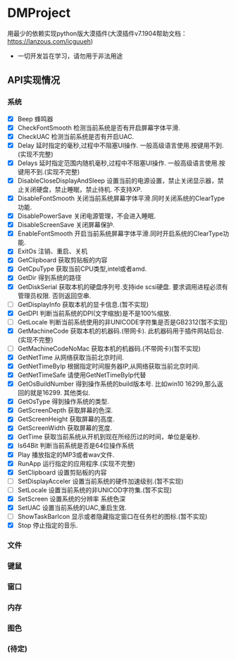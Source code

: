# DMProject
用最少的依赖实现python版大漠插件(大漠插件v7.1904帮助文档：https://lanzous.com/icguueh)
* 一切开发旨在学习，请勿用于非法用途
## API实现情况
### 系统
* [x] Beep 蜂鸣器
* [x] CheckFontSmooth 检测当前系统是否有开启屏幕字体平滑.  
* [x] CheckUAC 检测当前系统是否有开启UAC.
* [x] Delay 延时指定的毫秒,过程中不阻塞UI操作. 一般高级语言使用.按键用不到.(实现不完整)
* [x] Delays 延时指定范围内随机毫秒,过程中不阻塞UI操作. 一般高级语言使用.按键用不到.(实现不完整)
* [x] DisableCloseDisplayAndSleep 设置当前的电源设置，禁止关闭显示器，禁止关闭硬盘，禁止睡眠，禁止待机. 不支持XP.
* [x] DisableFontSmooth 关闭当前系统屏幕字体平滑.同时关闭系统的ClearType功能.
* [x] DisablePowerSave 关闭电源管理，不会进入睡眠.
* [x] DisableScreenSave 关闭屏幕保护.
* [x] EnableFontSmooth 开启当前系统屏幕字体平滑.同时开启系统的ClearType功能.
* [x] ExitOs 注销、重启、关机 
* [x] GetClipboard 获取剪贴板的内容
* [x] GetCpuType 获取当前CPU类型,intel或者amd.
* [x] GetDir 得到系统的路径
* [x] GetDiskSerial 获取本机的硬盘序列号.支持ide scsi硬盘. 要求调用进程必须有管理员权限. 否则返回空串.
* [ ] GetDisplayInfo 获取本机的显卡信息.(暂不实现)
* [x] GetDPI 判断当前系统的DPI(文字缩放)是不是100%缩放.
* [ ] GetLocale 判断当前系统使用的非UNICODE字符集是否是GB2312(暂不实现)
* [x] GetMachineCode 获取本机的机器码.(带网卡). 此机器码用于插件网站后台. (实现不完整)
* [ ] GetMachineCodeNoMac 获取本机的机器码.(不带网卡)(暂不实现)
* [x] GetNetTime 从网络获取当前北京时间.
* [x] GetNetTimeByIp 根据指定时间服务器IP,从网络获取当前北京时间.
* [x] GetNetTimeSafe 请使用GetNetTimeByIp代替
* [x] GetOsBuildNumber 得到操作系统的build版本号.  比如win10 16299,那么返回的就是16299. 其他类似.
* [x] GetOsType 得到操作系统的类型.
* [x] GetScreenDepth 获取屏幕的色深.
* [x] GetScreenHeight 获取屏幕的高度. 
* [x] GetScreenWidth 获取屏幕的宽度. 
* [x] GetTime 获取当前系统从开机到现在所经历过的时间，单位是毫秒.
* [x] Is64Bit 判断当前系统是否是64位操作系统
* [x] Play 播放指定的MP3或者wav文件.
* [x] RunApp 运行指定的应用程序.(实现不完整)
* [x] SetClipboard 设置剪贴板的内容
* [ ] SetDisplayAcceler 设置当前系统的硬件加速级别.(暂不实现)
* [ ] SetLocale 设置当前系统的非UNICOD字符集.(暂不实现)
* [x] SetScreen 设置系统的分辨率 系统色深 
* [x] SetUAC 设置当前系统的UAC,重启生效.
* [ ] ShowTaskBarIcon 显示或者隐藏指定窗口在任务栏的图标.(暂不实现)
* [x] Stop 停止指定的音乐.
### 文件
### 键鼠
### 窗口
### 内存
### 图色
### (待定)

